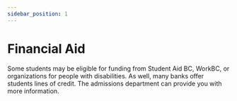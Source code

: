 ```yaml
---
sidebar_position: 1
---
```


# Financial Aid
Some students may be eligible for funding from Student Aid BC, WorkBC, or organizations for people with disabilities. As well, many banks offer students lines of credit. The admissions department can provide you with more information.